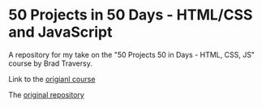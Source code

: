 # 50 Projects in 50 Days - HTML/CSS and JavaScript 
A repository for my take on the "50 Projects 50 in Days - HTML, CSS, JS" course by Brad Traversy.

Link to the [origianl course](https://www.udemy.com/course/50-projects-50-days/)

The [original repository](https://github.com/bradtraversy/50projects50days)
